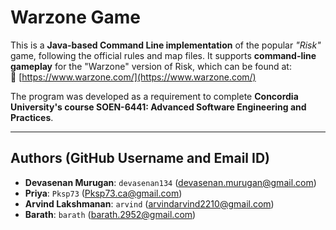 # Warzone Game

This is a **Java-based Command Line implementation** of the popular _"Risk"_ game, following the official rules and map files. It supports **command-line gameplay** for the "Warzone" version of Risk, which can be found at:  
🔗 [https://www.warzone.com/](https://www.warzone.com/)  

The program was developed as a requirement to complete **Concordia University's course SOEN-6441: Advanced Software Engineering and Practices**.

---

## Authors (GitHub Username and Email ID)

- **Devasenan Murugan**: `devasenan134` ([devasenan.murugan@gmail.com](mailto:devasenan.murugan@gmail.com))  
- **Priya**: `Pksp73` ([Pksp73.ca@gmail.com](mailto:Pksp73.ca@gmail.com))  
- **Arvind Lakshmanan**: `arvind` ([arvindarvind2210@gmail.com](mailto:arvindarvind2210@gmail.com))  
- **Barath**: `barath` ([barath.2952@gmail.com](mailto:barath.2952@gmail.com)) 
